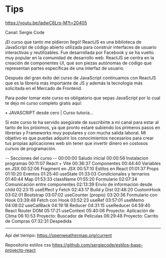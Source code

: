 # Tips

https://youtu.be/ladwC6Lrs-M?t=20405

Canal: Sergie Code

¡El curso que tanto me pidieron llegó! ReactJS es una biblioteca de JavaScript de código abierto utilizada para construir interfaces de usuario interactivas y reutilizables. Fue desarrollada por Facebook y se ha vuelto muy popular en la comunidad de desarrollo web. ReactJS se centra en la creación de componentes UI, que son piezas autónomas de código que representan partes específicas de una interfaz de usuario.

Después del gran éxito del curso de JavaScript continuamos con ReactJS que es la librería más importante de JS y además la tecnología más solicitada en el Mercado de Frontend.

Para poder tomar este curso es obligatorio que sepas JavaScript por lo cual te dejo mi curso completo gratis aquí:   

 • JAVASCRIPT desde cero | Curso tutoria...  

Si este curso te ha servido asegúrate de suscribirte a mi canal para estar al tanto de los próximos, ya que pronto estaré subiendo los primeros pasos en librerías y Frameworks muy populares y con mucha salida laboral. Mi objetivo es que puedas adquirir los conocimientos necesarios para crear tus propias aplicaciones web sin tener que invertir dinero en costosos cursos de programación.

-- Secciones del curso --
00:00:00 Saludo inicial
00:00:56 Instalacion programas
00:11:07 React + Vite
00:36:37 Componentes
00:44:40 Variables en JSX
00:52:06 Fragment en JSX
00:57:10 Estilos en React
01:01:37 Props
01:10:20 Eventos
01:25:40 useState
01:33:03 Condicionales y ternarios
01:40:44 Map
01:53:33 className
01:55:20 Formulario
02:07:34 Comunicación entre componentes
02:13:39 Envío de información desde child
02:23:15 useEffect y Fetch
02:43:17 Build y Dist
02:48:20 CustomHook
03:02:01 Bootstrap
03:07:02 useCounter (propio)
03:20:36 Formulario con Hook
03:39:48 Fetch con Hook
03:52:23 useRef
03:57:01 useMemo
04:08:02 useCallBack
04:19:18 Reducer
04:31:15 useReducer
04:59:40 React Router DOM
05:17:21 useContext
05:40:06 Proyecto: Aplicación de Clima
06:10:53 Proyecto: Buscador de Películas
06:29:48 Proyecto: Carrito de Compras
07:32:31 Despedida

---

Api del tiempo:
https://openweathermap.org/current

Repositorio estilos css
https://github.com/sergiecode/estilos-base-proyecto-react